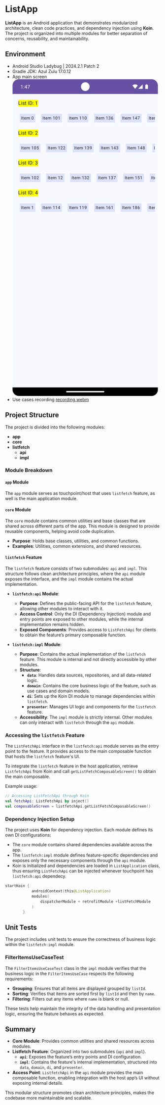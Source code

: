 
# ListApp

**ListApp** is an Android application that demonstrates modularized architecture, clean code practices, and dependency injection using **Koin**. The project is organized into multiple modules for better separation of concerns, reusability, and maintainability.

## Environment
- Android Studio Ladybug | 2024.2.1 Patch 2
- Gradle JDK: Azul Zulu 17.0.12
- App main screen
![app.png](readmeres/app.png)
- Use cases recording
[recording.webm](readmeres/recording.webm)


## Project Structure

The project is divided into the following modules:

- **app**
- **core**
- **listfetch**
    - **api**
    - **impl**

### Module Breakdown

#### `app` Module
The `app` module serves as touchpoint/host that uses `listfetch` feature, as well is the main application module.


#### `core` Module

The `core` module contains common utilities and base classes that are shared across different parts of the app. This module is designed to provide reusable components, helping avoid code duplication.

- **Purpose**: Holds base classes, utilities, and common functions.
- **Examples**: Utilities, common extensions, and shared resources.

#### `listfetch` Feature

The `listfetch` feature consists of two submodules: `api` and `impl`. This structure follows clean architecture principles, where the `api` module exposes the interface, and the `impl` module contains the actual implementation.

- **`listfetch:api` Module**:
    - **Purpose**: Defines the public-facing API for the `listfetch` feature, allowing other modules to interact with it.
    - **Access Control**: Only the DI (Dependency Injection) module and entry points are exposed to other modules, while the internal implementation remains hidden.
    - **Exposed Components**: Provides access to `ListFetchApi` for clients to obtain the feature’s primary composable function.

- **`listfetch:impl` Module**:
    - **Purpose**: Contains the actual implementation of the `listfetch` feature. This module is internal and not directly accessible by other modules.
    - **Structure**:
        - **`data`**: Handles data sources, repositories, and all data-related logic.
        - **`domain`**: Contains the core business logic of the feature, such as use cases and domain models.
        - **`di`**: Sets up the Koin DI module to manage dependencies within `listfetch`.
        - **`presenter`**: Manages UI logic and components for the `listfetch` feature.
    - **Accessibility**: The `impl` module is strictly internal. Other modules can only interact with `listfetch` through the `api` module.

### Accessing the `listfetch` Feature

The `ListFetchApi` interface in the `listfetch:api` module serves as the entry point to the feature. It provides access to the main composable function that hosts the `listfetch` feature's UI.

To integrate the `listfetch` feature in the host application, retrieve `ListfetchApi` from Koin and call `getListFetchComposableScreen()` to obtain the main composable.

Example usage:

```kotlin
// Accessing ListFetchApi through Koin
val fetchApi: ListFetchApi by inject()
val composableScreen = listfetchApi.getListFetchComposableScreen()
```

### Dependency Injection Setup

The project uses **Koin** for dependency injection. Each module defines its own DI configurations:

- The `core` module contains shared dependencies available across the app.
- The `listfetch:impl` module defines feature-specific dependencies and exposes only the necessary components through the `api` module.
- Koin is initialized and dependencies are loaded in `ListApplication` class, thus ensuring `ListFetchApi` can be injected whenever touchpoint has `listfetch:api` dependecy.


```kotlin
startKoin {
            androidContext(this@ListApplication)
            modules(
                dispatcherModule + retrofitModule +listFetchModule
            )
        }
```

## Unit Tests

The project includes unit tests to ensure the correctness of business logic within the `listfetch:impl` module.

### FilterItemsUseCaseTest

The `FilterItemsUseCaseTest` class in the `impl` module verifies that the business logic in the `FilterItemsUseCase` respects the following requirements:

- **Grouping**: Ensures that all items are displayed grouped by `listId`.
- **Sorting**: Verifies that items are sorted first by `listId` and then by `name`.
- **Filtering**: Filters out any items where `name` is blank or null.

These tests help maintain the integrity of the data handling and presentation logic, ensuring the feature behaves as expected.

## Summary

- **Core Module**: Provides common utilities and shared resources across modules.
- **Listfetch Feature**: Organized into two submodules (`api` and `impl`).
    - **`api`**: Exposes the feature’s entry points and DI configuration.
    - **`impl`**: Contains the feature's internal implementation, structured into `data`, `domain`, `di`, and `presenter`.
- **Access Point**: `ListfetchApi` in the `api` module provides the main composable function, enabling integration with the host app’s UI without exposing internal details.

This modular structure promotes clean architecture principles, makes the codebase more maintainable and scalable.
